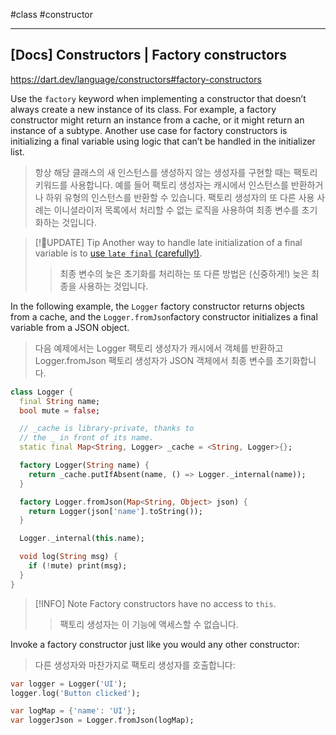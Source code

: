 #class #constructor 

---
## [Docs] Constructors | Factory constructors
https://dart.dev/language/constructors#factory-constructors

Use the `factory` keyword when implementing a constructor that doesn’t always create a new instance of its class. For example, a factory constructor might return an instance from a cache, or it might return an instance of a subtype. Another use case for factory constructors is initializing a final variable using logic that can’t be handled in the initializer list.
> 항상 해당 클래스의 새 인스턴스를 생성하지 않는 생성자를 구현할 때는 팩토리 키워드를 사용합니다. 예를 들어 팩토리 생성자는 캐시에서 인스턴스를 반환하거나 하위 유형의 인스턴스를 반환할 수 있습니다. 팩토리 생성자의 또 다른 사용 사례는 이니셜라이저 목록에서 처리할 수 없는 로직을 사용하여 최종 변수를 초기화하는 것입니다.

> [!UPDATE] Tip
> Another way to handle late initialization of a final variable is to [use `late final` (carefully!)](https://dart.dev/effective-dart/design#avoid-public-late-final-fields-without-initializers).
> > 최종 변수의 늦은 초기화를 처리하는 또 다른 방법은 (신중하게!) 늦은 최종을 사용하는 것입니다.

In the following example, the `Logger` factory constructor returns objects from a cache, and the `Logger.fromJson`factory constructor initializes a final variable from a JSON object.
> 다음 예제에서는 Logger 팩토리 생성자가 캐시에서 객체를 반환하고 Logger.fromJson 팩토리 생성자가 JSON 객체에서 최종 변수를 초기화합니다.

```dart
class Logger {
  final String name;
  bool mute = false;

  // _cache is library-private, thanks to
  // the _ in front of its name.
  static final Map<String, Logger> _cache = <String, Logger>{};

  factory Logger(String name) {
    return _cache.putIfAbsent(name, () => Logger._internal(name));
  }

  factory Logger.fromJson(Map<String, Object> json) {
    return Logger(json['name'].toString());
  }

  Logger._internal(this.name);

  void log(String msg) {
    if (!mute) print(msg);
  }
}
```

> [!INFO] Note
> Factory constructors have no access to `this`.
> > 팩토리 생성자는 이 기능에 액세스할 수 없습니다.


Invoke a factory constructor just like you would any other constructor:
> 다른 생성자와 마찬가지로 팩토리 생성자를 호출합니다:

```dart
var logger = Logger('UI');
logger.log('Button clicked');

var logMap = {'name': 'UI'};
var loggerJson = Logger.fromJson(logMap);
```